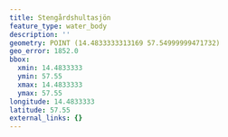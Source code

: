 ```yaml
---
title: Stengårdshultasjön
feature_type: water_body
description: ''
geometry: POINT (14.4833333313169 57.54999999471732)
geo_error: 1852.0
bbox:
  xmin: 14.4833333
  ymin: 57.55
  xmax: 14.4833333
  ymax: 57.55
longitude: 14.4833333
latitude: 57.55
external_links: {}
---
```

